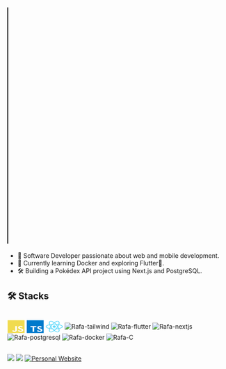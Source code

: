 <style>
  .typing-effect {
    width: 0;
    overflow: hidden;
    border-right: 2px solid #000;
    animation: typing 3s steps(30) 1s forwards;
    font-size: 2em;
  }

  @keyframes typing {
    0% { width: 0; }
    100% { width: 100%; }
  }
</style>

<h1 class="typing-effect">Hi there, I'm Chi! 👋</h1>

<!-- # Hi there, I'm Chi! 👋 -->
- 🚀 Software Developer passionate about web and mobile development.
- 🌱 Currently learning Docker and exploring Flutter📱.
- 🛠️ Building a Pokédex API project using Next.js and PostgreSQL.

## 🛠️ Stacks
<div style="display: inline_block"><br>
  <img align="center" alt="Rafa-Js" height="30" width="40" src="https://raw.githubusercontent.com/devicons/devicon/master/icons/javascript/javascript-plain.svg">
  <img align="center" alt="Rafa-Ts" height="30" width="40" src="https://raw.githubusercontent.com/devicons/devicon/master/icons/typescript/typescript-plain.svg">
  <img align="center" alt="Rafa-React" height="30" width="40" src="https://raw.githubusercontent.com/devicons/devicon/master/icons/react/react-original.svg">
	<img align="center" alt="Rafa-tailwind" height="30" width="40" src="https://cdn.jsdelivr.net/gh/devicons/devicon@latest/icons/tailwindcss/tailwindcss-original.svg" />
	<img align="center" alt="Rafa-flutter" height="30" width="40" src="https://cdn.jsdelivr.net/gh/devicons/devicon@latest/icons/flutter/flutter-original.svg" />
	<img align="center" alt="Rafa-nextjs" height="30" width="40" src="https://cdn.jsdelivr.net/gh/devicons/devicon@latest/icons/nextjs/nextjs-original.svg" />
	<img align="center" alt="Rafa-postgresql" height="30" width="40" src="https://cdn.jsdelivr.net/gh/devicons/devicon@latest/icons/postgresql/postgresql-original.svg" />
	<img align="center" alt="Rafa-docker" height="30" width="40" src="https://cdn.jsdelivr.net/gh/devicons/devicon@latest/icons/docker/docker-original.svg" />
	<img align="center" alt="Rafa-C" height="30" width="40" src="https://cdn.jsdelivr.net/gh/devicons/devicon@latest/icons/c/c-original.svg" />
</div>

  ##

<div>
  <a href = "mailto:lee.rich.chi@gmail.com"><img src="https://img.shields.io/badge/-Gmail-%23333?style=for-the-badge&logo=gmail&logoColor=white" target="_blank"></a>
  <a href="https://www.linkedin.com/in/leerichchi/" target="_blank"><img src="https://img.shields.io/badge/-LinkedIn-%230077B5?style=for-the-badge&logo=linkedin&logoColor=white" target="_blank"></a>
	<a href="https://leechi.netlify.app/" target="_blank">
  	<img src="https://img.shields.io/badge/-Portfolio-4CAF50?style=for-the-badge&logo=google-chrome&logoColor=white" alt="Personal Website">
  </a>
</div>
